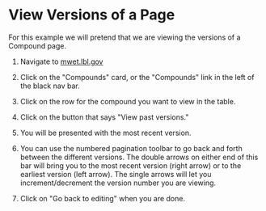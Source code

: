 # View Versions of a Page

For this example we will pretend that we are viewing the versions of a Compound page.

1. Navigate to [mwet.lbl.gov](https://mwet.lbl.gov)

2. Click on the "Compounds" card, or the "Compounds" link in the left of the black nav bar.
3. Click on the row for the compound you want to view in the table.
4. Click on the button that says "View past versions."
5. You will be presented with the most recent version.
6. You can use the numbered pagination toolbar to go back and forth between the different versions. The double arrows on either end of this bar will bring you to the most recent version (right arrow) or to the earliest version (left arrow). The single arrows will let you increment/decrement the version number you are viewing. 
7. Click on "Go back to editing" when you are done.